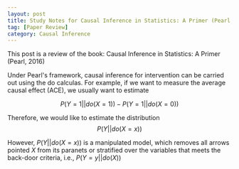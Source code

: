 ```yaml
---
layout: post
title: Study Notes for Causal Inference in Statistics: A Primer (Pearl, 2016)
tag: [Paper Review]
category: Causal Inference
---
```



This post is a review of the book: Causal Inference in Statistics: A Primer (Pearl, 2016)

Under Pearl's framework, causal inference for intervention can be carried out using the do calculas. For example, if we want to measure the average causal effect (ACE), we usually want to estimate 

$$P(Y=1||do(X=1))-P(Y=1||do(X=0))$$

Therefore, we would like to estimate the distribution $$P(Y||do(X=x))$$

However, $P(Y||do(X=x))$ is a manipulated model, which removes all arrows pointed $X$ from its paranets or stratified over the variables that meets the back-door criteria, i.e., $P(Y=y||do(X))$
<!--stackedit_data:
eyJoaXN0b3J5IjpbLTE0MTgzMjY5NTIsMTI5NzY4MDJdfQ==
-->